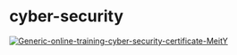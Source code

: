 # cyber-security

<a> 
<a href='#'>
    <img src='https://user-images.githubusercontent.com/105943862/230781343-eb07edf5-c5e3-4765-95e9-f2acf4376c77.png'  title='Generic-online-training-cyber-security-certificate-MeitY'>
</a> 
